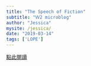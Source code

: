 ```yaml
---
title: "The Speech of Fiction"
subtitle: "Ｗ2 microblog"
author: "Jessica"
mysite: /jessica/
date: "2019-03-14"
tags: ['LOPE']
---
```


<a href="https://collabin2.netlify.com/w2-jessical.html" target="_blank">點此閱讀</a>

